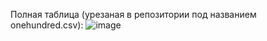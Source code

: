 Полная таблица (урезаная в репозитории под названием onehundred.csv):
![image](https://user-images.githubusercontent.com/56757711/209583746-bb4c8e97-0a12-422a-b416-a21e8a01d182.png)
